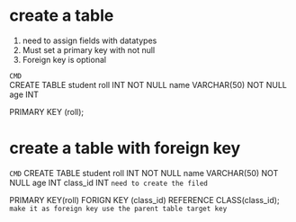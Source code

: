 # create a table
1. need to assign fields with datatypes
2. Must set a primary key with not null
3. Foreign key is optional

`CMD`  
CREATE TABLE student
roll INT NOT NULL
name VARCHAR(50) NOT NULL
age INT

PRIMARY KEY (roll);


# create a table with foreign key

`CMD`
CREATE TABLE student
roll INT NOT NULL
name VARCHAR(50) NOT NULL
age INT
class_id INT    `need to create the filed`

PRIMARY KEY(roll)
FORIGN KEY (class_id) REFERENCE CLASS(class_id);  `make it as foreign key use the parent table target key`